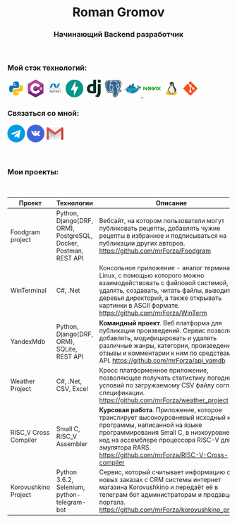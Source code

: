 <h1 align="center">Roman Gromov</h1>
<h3 align="center"><b>Начинающий Backend разработчик</b></h3>

</br>

<h3 align="left"><b>Мой стэк технологий:</b></h3>
<a href="https://t.me/R_Gromov" target="_blank" rel="noreferrer"> <img src="assets/python_icon.png" alt="bootstrap" width="40" height="40"/></a>
<a href="https://t.me/R_Gromov" target="_blank" rel="noreferrer"> <img src="assets/c-sharp.png" alt="bootstrap" width="40" height="40"/></a>
<a href="https://t.me/R_Gromov" target="_blank" rel="noreferrer"> <img src="assets/asp-dot-net.png" alt="bootstrap" width="40" height="40"/></a>
<a href="https://t.me/R_Gromov" target="_blank" rel="noreferrer"> <img src="assets/fast-api.png" alt="bootstrap" width="40" height="40"/></a>
<a href="https://t.me/R_Gromov" target="_blank" rel="noreferrer"> <img src="assets/django.png" alt="bootstrap" width="40" height="40"/></a>
<a href="https://t.me/R_Gromov" target="_blank" rel="noreferrer"> <img src="assets/postgres-sql.png" alt="bootstrap" width="40" height="40"/></a>
<a href="https://t.me/R_Gromov" target="_blank" rel="noreferrer"> <img src="assets/docker.png" alt="bootstrap" width="40" height="40"/></a><a href="https://t.me/R_Gromov" target="_blank" rel="noreferrer"> <img src="assets/nginx.png" alt="bootstrap" width="40" height="40"/></a>
<a href="https://t.me/R_Gromov" target="_blank" rel="noreferrer"> <img src="assets/linux.png" alt="bootstrap" width="40" height="40"/></a>
<a href="https://t.me/R_Gromov" target="_blank" rel="noreferrer"> <img src="assets/git.png" alt="bootstrap" width="40" height="40"/></a>

</br>

<h3 align="left"><b>Связаться со мной:</b></h3>
<p align="left">
<a href="https://t.me/R_Gromov" target="_blank" rel="noreferrer"> <img src="assets/free-icon-telegram-2111646.png" alt="bootstrap" width="40" height="40"/></a>
<a href="https://vk.com/gromovrom" target="_blank" rel="noreferrer"><img src="assets/free-icon-vkontakte-4494517.png" alt="csharp" width="40" height="40"/></a>
<a href="mailto:r.gromov.official@gmail.com" target="_blank" rel="noreferrer"><img src="assets/free-icon-gmail-2504727.png" alt="css3" width="40" height="40"/> </a><a href="https://www.djangoproject.com/" target="_blank" rel="noreferrer"></a></p>

</br>

<h3 align="left"><b>Мои проекты:</b></h3>

</br>

Проект | Технологии | Описание | 
--- | --- | --- | 
Foodgram project | Python, Django(DRF, ORM), PostgreSQL, Docker, Postman, REST API | Вебсайт, на котором пользователи могут публиковать рецепты, добавлять чужие рецепты в избранное и подписываться на публикации других авторов. https://github.com/mrForza/Foodgram
WinTerminal | C#, .Net | Консольное приложение - аналог терминала Linux, с помощью которого можно взаимодействовать с файловой системой, удалять, создавать, читать файлы, выводить деревья директорий, а также открывать картинки в ASCII формате. https://github.com/mrForza/WinTerm
YandexMdb | Python, Django(DRF, ORM), SQLite, REST API| **Командный проект**. Веб платформа для публикации произведений. Сервис позволяет добавлять, модифицировать и удалять различные жанры, категории, произведения, отзывы и комментарии к ним по средствам API. https://github.com/mrForza/api_yamdb
Weather Project | C#, .Net, CSV, Excel | Кросс платформенное приложение, позволяющее получать статистику погодных условий по загружаемому CSV файлу согласно спецификации. https://github.com/mrForza/weather_project
RISC_V Cross Compiler | Small C, RISC_V Assembler| **Курсовая работа**. Приложение, которое транслирует высокоуровневый исходный код программы, написанной на языке программирования Small C, в низкоуровневый код на ассемблере процессора RISC-V для эмулятора RARS. https://github.com/mrForza/RISC-V-Cross-compiler
Korovushkino Project | Python 3.6.2, Selenium, python-telegram-bot | Сервис, который считывает информацию о новых заказах с CRM системы интернет магазина Korovushkino и передаёт её в телеграм бот администраторам и продавцам портала. https://github.com/mrForza/korovushkino_project | 
